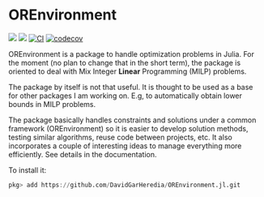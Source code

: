 # OREnvironment

[![](https://img.shields.io/badge/docs-stable-blue.svg)](https://davidgarheredia.github.io/OREnvironment.jl/stable)
[![](https://img.shields.io/badge/docs-dev-blue.svg)](https://davidgarheredia.github.io/OREnvironment.jl/dev)
[![CI](https://github.com/davidgarheredia/OREnvironment.jl/actions)](https://github.com/oxfordcontrol/OREnvironment.jl/workflows/ci/badge.svg?branch=master)
[![codecov](https://codecov.io/gh/DavidGarHeredia/OREnvironment.jl/branch/main/graph/badge.svg)](https://codecov.io/gh/DavidGarHeredia/OREnvironment.jl)

OREnvironment is a package to handle optimization problems in Julia. For the moment (no plan to change that in the short term), the package is oriented to deal with Mix Integer **Linear** Programming (MILP) problems.

The package by itself is not that useful. It is thought to be used as a base for other packages I am working on. E.g, to automatically obtain lower bounds in MILP problems.

The package basically handles constraints and solutions under a common framework (OREnvironment) so it is easier to develop solution methods, testing similar algorithms, reuse code between projects, etc. It also incorporates a couple of interesting ideas to manage everything more efficiently. See details in the documentation.

To install it:

```julia
pkg> add https://github.com/DavidGarHeredia/OREnvironment.jl.git
```


